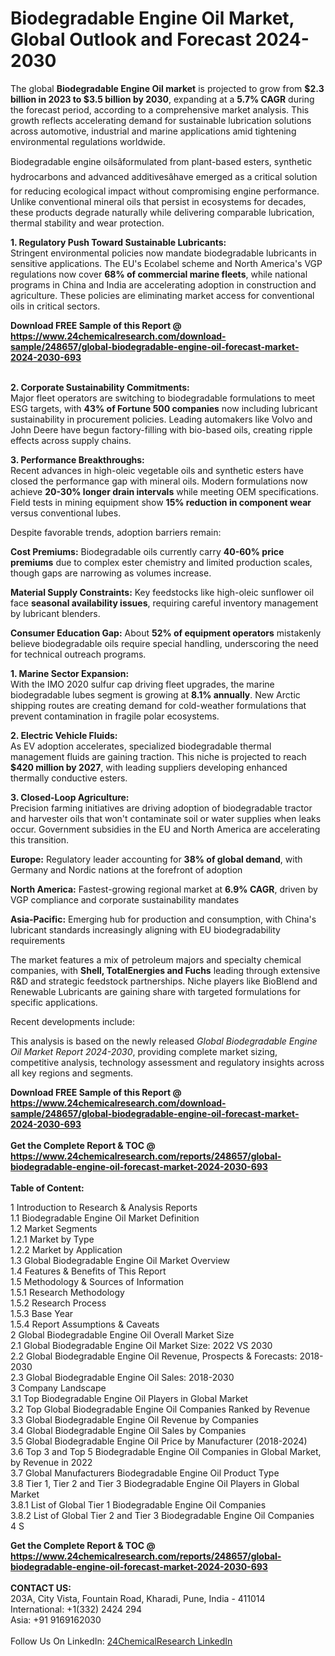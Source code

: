 <h1>Biodegradable Engine Oil Market, Global Outlook and Forecast 2024-2030</h1><p>The global <strong>Biodegradable Engine Oil market</strong> is projected to grow from <strong>$2.3 billion in 2023 to $3.5 billion by 2030</strong>, expanding at a <strong>5.7% CAGR</strong> during the forecast period, according to a comprehensive market analysis. This growth reflects accelerating demand for sustainable lubrication solutions across automotive, industrial and marine applications amid tightening environmental regulations worldwide.</p><p>Biodegradable engine oilsâformulated from plant-based esters, synthetic hydrocarbons and advanced additivesâhave emerged as a critical solution for reducing ecological impact without compromising engine performance. Unlike conventional mineral oils that persist in ecosystems for decades, these products degrade naturally while delivering comparable lubrication, thermal stability and wear protection.</p><p><strong>1. Regulatory Push Toward Sustainable Lubricants:</strong><br>
Stringent environmental policies now mandate biodegradable lubricants in sensitive applications. The EU's Ecolabel scheme and North America's VGP regulations now cover <strong>68% of commercial marine fleets</strong>, while national programs in China and India are accelerating adoption in construction and agriculture. These policies are eliminating market access for conventional oils in critical sectors.</p><div><b>Download FREE Sample of this Report @ 
            <a href="https://www.24chemicalresearch.com/download-sample/248657/global-biodegradable-engine-oil-forecast-market-2024-2030-693">
            https://www.24chemicalresearch.com/download-sample/248657/global-biodegradable-engine-oil-forecast-market-2024-2030-693</a></b></div><br><p><strong>2. Corporate Sustainability Commitments:</strong><br>
Major fleet operators are switching to biodegradable formulations to meet ESG targets, with <strong>43% of Fortune 500 companies</strong> now including lubricant sustainability in procurement policies. Leading automakers like Volvo and John Deere have begun factory-filling with bio-based oils, creating ripple effects across supply chains.</p><p><strong>3. Performance Breakthroughs:</strong><br>
Recent advances in high-oleic vegetable oils and synthetic esters have closed the performance gap with mineral oils. Modern formulations now achieve <strong>20-30% longer drain intervals</strong> while meeting OEM specifications. Field tests in mining equipment show <strong>15% reduction in component wear</strong> versus conventional lubes.</p><p>Despite favorable trends, adoption barriers remain:</p><p><strong>Cost Premiums:</strong> Biodegradable oils currently carry <strong>40-60% price premiums</strong> due to complex ester chemistry and limited production scales, though gaps are narrowing as volumes increase.</p><p><strong>Material Supply Constraints:</strong> Key feedstocks like high-oleic sunflower oil face <strong>seasonal availability issues</strong>, requiring careful inventory management by lubricant blenders.</p><p><strong>Consumer Education Gap:</strong> About <strong>52% of equipment operators</strong> mistakenly believe biodegradable oils require special handling, underscoring the need for technical outreach programs.</p><p><strong>1. Marine Sector Expansion:</strong><br>
With the IMO 2020 sulfur cap driving fleet upgrades, the marine biodegradable lubes segment is growing at <strong>8.1% annually</strong>. New Arctic shipping routes are creating demand for cold-weather formulations that prevent contamination in fragile polar ecosystems.</p><p><strong>2. Electric Vehicle Fluids:</strong><br>
As EV adoption accelerates, specialized biodegradable thermal management fluids are gaining traction. This niche is projected to reach <strong>$420 million by 2027</strong>, with leading suppliers developing enhanced thermally conductive esters.</p><p><strong>3. Closed-Loop Agriculture:</strong><br>
Precision farming initiatives are driving adoption of biodegradable tractor and harvester oils that won't contaminate soil or water supplies when leaks occur. Government subsidies in the EU and North America are accelerating this transition.</p><p><strong>Europe:</strong> Regulatory leader accounting for <strong>38% of global demand</strong>, with Germany and Nordic nations at the forefront of adoption</p><p><strong>North America:</strong> Fastest-growing regional market at <strong>6.9% CAGR</strong>, driven by VGP compliance and corporate sustainability mandates</p><p><strong>Asia-Pacific:</strong> Emerging hub for production and consumption, with China's lubricant standards increasingly aligning with EU biodegradability requirements</p><p>The market features a mix of petroleum majors and specialty chemical companies, with <strong>Shell, TotalEnergies and Fuchs</strong> leading through extensive R&amp;D and strategic feedstock partnerships. Niche players like BioBlend and Renewable Lubricants are gaining share with targeted formulations for specific applications.</p><p>Recent developments include:</p><p>This analysis is based on the newly released <em>Global Biodegradable Engine Oil Market Report 2024-2030</em>, providing complete market sizing, competitive analysis, technology assessment and regulatory insights across all key regions and segments.</p><div><b>Download FREE Sample of this Report @ 
            <a href="https://www.24chemicalresearch.com/download-sample/248657/global-biodegradable-engine-oil-forecast-market-2024-2030-693">
            https://www.24chemicalresearch.com/download-sample/248657/global-biodegradable-engine-oil-forecast-market-2024-2030-693</a></b></div><br><div><b>Get the Complete Report & TOC @ 
            <a href="https://www.24chemicalresearch.com/reports/248657/global-biodegradable-engine-oil-forecast-market-2024-2030-693">
            https://www.24chemicalresearch.com/reports/248657/global-biodegradable-engine-oil-forecast-market-2024-2030-693</a></b></div><br>
            <b>Table of Content:</b><p>1 Introduction to Research & Analysis Reports<br />
    1.1 Biodegradable Engine Oil Market Definition<br />
    1.2 Market Segments<br />
        1.2.1 Market by Type<br />
        1.2.2 Market by Application<br />
    1.3 Global Biodegradable Engine Oil Market Overview<br />
    1.4 Features & Benefits of This Report<br />
    1.5 Methodology & Sources of Information<br />
        1.5.1 Research Methodology<br />
        1.5.2 Research Process<br />
        1.5.3 Base Year<br />
        1.5.4 Report Assumptions & Caveats<br />
2 Global Biodegradable Engine Oil Overall Market Size<br />
    2.1 Global Biodegradable Engine Oil Market Size: 2022 VS 2030<br />
    2.2 Global Biodegradable Engine Oil Revenue, Prospects & Forecasts: 2018-2030<br />
    2.3 Global Biodegradable Engine Oil Sales: 2018-2030<br />
3 Company Landscape<br />
    3.1 Top Biodegradable Engine Oil Players in Global Market<br />
    3.2 Top Global Biodegradable Engine Oil Companies Ranked by Revenue<br />
    3.3 Global Biodegradable Engine Oil Revenue by Companies<br />
    3.4 Global Biodegradable Engine Oil Sales by Companies<br />
    3.5 Global Biodegradable Engine Oil Price by Manufacturer (2018-2024)<br />
    3.6 Top 3 and Top 5 Biodegradable Engine Oil Companies in Global Market, by Revenue in 2022<br />
    3.7 Global Manufacturers Biodegradable Engine Oil Product Type<br />
    3.8 Tier 1, Tier 2 and Tier 3 Biodegradable Engine Oil Players in Global Market<br />
        3.8.1 List of Global Tier 1 Biodegradable Engine Oil Companies<br />
        3.8.2 List of Global Tier 2 and Tier 3 Biodegradable Engine Oil Companies<br />
4 S</p><div><b>Get the Complete Report & TOC @ 
            <a href="https://www.24chemicalresearch.com/reports/248657/global-biodegradable-engine-oil-forecast-market-2024-2030-693">
            https://www.24chemicalresearch.com/reports/248657/global-biodegradable-engine-oil-forecast-market-2024-2030-693</a></b></div><br><b>CONTACT US:</b><br>
            203A, City Vista, Fountain Road, Kharadi, Pune, India - 411014<br>
            International: +1(332) 2424 294<br>
            Asia: +91 9169162030 <br><br>
            Follow Us On LinkedIn: <a href="https://www.linkedin.com/company/24chemicalresearch/">24ChemicalResearch LinkedIn</a>